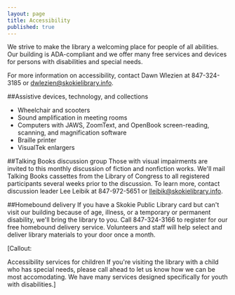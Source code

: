 ```yaml
---
layout: page
title: Accessibility
published: true
---
```


We strive to make the library a welcoming place for people of all abilities. Our building is ADA-compliant and we offer many free services and devices for persons with disabilities and special needs. 

For more information on accessibility, contact Dawn Wlezien at 847-324-3185 or dwlezien@skokielibrary.info.

##Assistive devices, technology, and collections
- Wheelchair and scooters
- Sound amplification in meeting rooms
- Computers with JAWS, ZoomText, and OpenBook screen-reading, scanning, and magnification software
- Braille printer
- VisualTek enlargers

##Talking Books discussion group
Those with visual impairments are invited to this monthly discussion of fiction and nonfiction works. We'll mail Talking Books cassettes from the Library of Congress to all registered participants several weeks prior to the discussion. To learn more, contact discussion leader Lee Leibik at 847-972-5651 or lleibik@skokielibrary.info.

##Homebound delivery
If you have a Skokie Public Library card but can't visit our building because of age, illness, or a temporary or permanent disability, we'll bring the library to you. Call 847-324-3166 to register for our free homebound delivery service. Volunteers and staff will help select and deliver library materials to your door once a month.

[Callout: 

Accessibility services for children
If you're visiting the library with a child who has special needs, please call ahead to let us know how we can be most accomodating. We have many services designed specifically for youth with disabilities.]